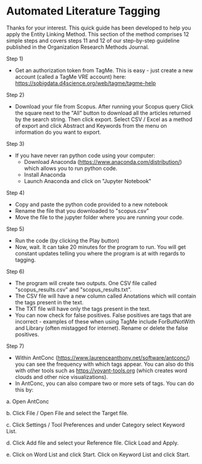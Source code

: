 # Automated Literature Tagging

Thanks for your interest. This quick guide has been developed to help you apply the Entity Linking Method. 
This section of the method comprises 12 simple steps and covers steps 11 and 12 of our step-by-step guideline published in the Organization Research Methods Journal. 

Step 1)
- Get an authorization token from TagMe. This is easy - just create a new account (called a TagMe VRE account) here: https://sobigdata.d4science.org/web/tagme/tagme-help

Step 2) 
- Download your file from Scopus. After running your Scopus query Click the square next to the "All" button to download all the articles returned by the search string. Then click export. Select CSV / Excel as a method of export and click Abstract and Keywords from the menu on information do you want to export. 

Step 3)
- If you have never ran python code using your computer:
  - Download Anaconda (https://www.anaconda.com/distribution/) which allows you to run python code. 
  - Install Anaconda
  - Launch Anaconda and click on "Jupyter Notebook"
  
 Step 4) 
 - Copy and paste the python code provided to a new notebook
 - Rename the file that you downloaded to "scopus.csv"
 - Move the file to the jupyter folder where you are running your code.
 
 Step 5) 
 - Run the code (by clicking the Play button)
 - Now, wait. It can take 20 minutes for the program to run. You will get constant updates telling you where the program is at with regards to tagging. 
 
 Step 6)
 - The program will create two outputs. One CSV file called "scopus_results.csv" and "scopus_results.txt". 
 - The CSV file will have a new column called Anotations which will contain the tags present in the text.
 - The TXT file will have only the tags present in the text. 
 - You can now check for false positives. False positives are tags that are incorrect - examples of these when using TagMe include ForButNotWith and Library (often mistagged for internet). Rename or delete the false positives. 
 
 Step 7)
 - Within AntConc (https://www.laurenceanthony.net/software/antconc/) you can see the frequency with which tags appear. You can also do this with other tools such as https://voyant-tools.org (which creates word clouds and other nice visualizations). 
 - In AntConc, you can also compare two or more sets of tags. You can do this by:
 
a. Open AntConc

b. Click File / Open File and select the Target file.

c. Click Settings / Tool Preferences and under Category select Keyword List.

d. Click Add file and select your Reference file. Click Load and Apply.

e. Click on Word List and click Start. Click on Keyword List and click Start. 

 
 
 
